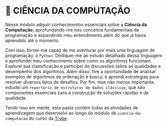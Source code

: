 # :open_file_folder: CIÊNCIA DA COMPUTAÇÃO

Nesse módulo adquiri conhecimentos essenciais sobre a **Ciência da Computação**, aprofundando-me nos conceitos fundamentais da programação e expandindo meu entendimento além do que já havia aprendido até o momento.

Com isso, tornei-me capaz de me aventurar por mais uma linguagem de programação: o `Python`. Dediquei-me ao estudo detalhado dessa linguagem e aprofundei meu conhecimento sobre como os algoritmos funcionam. Explorei sua classificação e participei de discussões sobre as qualidades e desempenho dos algoritmos. Além disso, tive a oportunidade de analisar exemplos de algoritmos de ordenação e busca, e aprendi estratégias para resolver diversos tipos de desafios. Por fim, mas não menos importante, estudei um `repertório de estruturas de dados clássicas`, que são componentes essenciais para a construção de soluções rápidas e de qualidade.

Tendo isso em mente, esta pasta contém todas as atividades de aprendizagem que desenvolvi ao longo do módulo de `ciencia-da-computacao` do curso da [Trybe](https://www.betrybe.com/).
